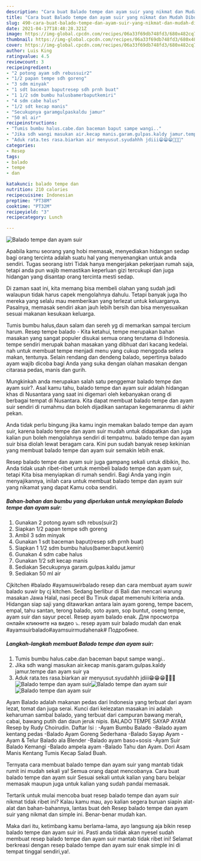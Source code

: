 ```yaml
---
description: "Cara buat Balado tempe dan ayam suir yang nikmat dan Mudah Dibuat"
title: "Cara buat Balado tempe dan ayam suir yang nikmat dan Mudah Dibuat"
slug: 490-cara-buat-balado-tempe-dan-ayam-suir-yang-nikmat-dan-mudah-dibuat
date: 2021-04-17T18:48:28.321Z
image: https://img-global.cpcdn.com/recipes/06a33f69db748fd3/680x482cq70/balado-tempe-dan-ayam-suir-foto-resep-utama.jpg
thumbnail: https://img-global.cpcdn.com/recipes/06a33f69db748fd3/680x482cq70/balado-tempe-dan-ayam-suir-foto-resep-utama.jpg
cover: https://img-global.cpcdn.com/recipes/06a33f69db748fd3/680x482cq70/balado-tempe-dan-ayam-suir-foto-resep-utama.jpg
author: Luis King
ratingvalue: 4.5
reviewcount: 3
recipeingredient:
- "2 potong ayam sdh rebussuir2"
- "1/2 papan tempe sdh goreng"
- "3 sdm minyak"
- "1 sdt baceman baputresep sdh prnh buat"
- "1 1/2 sdm bumbu halusbamerbaputkemiri"
- "4 sdm cabe halus"
- "1/2 sdt kecap manis"
- "Secukupnya garamgulpaskaldu jamur"
- "50 ml air"
recipeinstructions:
- "Tumis bumbu halus.cabe.dan baceman baput sampe wangi.."
- "Jika sdh wangi masukan air.kecap manis.garam.gulpas.kaldy jamur.tempe dan ayam suir ya"
- "Aduk rata.tes rasa.biarkan air menyusut.syudahhh jdiii😁😁😁🤤🤤🤤"
categories:
- Resep
tags:
- balado
- tempe
- dan

katakunci: balado tempe dan 
nutrition: 210 calories
recipecuisine: Indonesian
preptime: "PT38M"
cooktime: "PT32M"
recipeyield: "3"
recipecategory: Lunch

---
```



![Balado tempe dan ayam suir](https://img-global.cpcdn.com/recipes/06a33f69db748fd3/680x482cq70/balado-tempe-dan-ayam-suir-foto-resep-utama.jpg)

Apabila kamu seorang yang hobi memasak, menyediakan hidangan sedap bagi orang tercinta adalah suatu hal yang menyenangkan untuk anda sendiri. Tugas seorang istri Tidak hanya mengerjakan pekerjaan rumah saja, tetapi anda pun wajib memastikan keperluan gizi tercukupi dan juga hidangan yang disantap orang tercinta mesti sedap.

Di zaman  saat ini, kita memang bisa membeli olahan yang sudah jadi walaupun tidak harus capek mengolahnya dahulu. Tetapi banyak juga lho mereka yang selalu mau memberikan yang terlezat untuk keluarganya. Pasalnya, memasak sendiri akan jauh lebih bersih dan bisa menyesuaikan sesuai makanan kesukaan keluarga. 

Tumis bumbu halus,daun salam dan sereh yg di memarkan sampai tercium harum. Resep tempe balado - Kita ketahui, tempe merupakan bahan masakan yang sangat populer disukai semua orang terutama di Indonesia. tempe sendiri merupak bahan masakan yang dibhuat dari kacang kedelai. nah untuk membuat tempe menjadi menu yang cukup menggoda selera makan, tentunya. Selain rendang dan dendeng balado, sepertinya balado ayam wajib dicoba bagi Anda yang suka dengan olahan masakan dengan citarasa pedas, manis dan gurih.

Mungkinkah anda merupakan salah satu penggemar balado tempe dan ayam suir?. Asal kamu tahu, balado tempe dan ayam suir adalah hidangan khas di Nusantara yang saat ini digemari oleh kebanyakan orang di berbagai tempat di Nusantara. Kita dapat membuat balado tempe dan ayam suir sendiri di rumahmu dan boleh dijadikan santapan kegemaranmu di akhir pekan.

Anda tidak perlu bingung jika kamu ingin memakan balado tempe dan ayam suir, karena balado tempe dan ayam suir mudah untuk didapatkan dan juga kalian pun boleh mengolahnya sendiri di tempatmu. balado tempe dan ayam suir bisa diolah lewat beragam cara. Kini pun sudah banyak resep kekinian yang membuat balado tempe dan ayam suir semakin lebih enak.

Resep balado tempe dan ayam suir juga gampang sekali untuk dibikin, lho. Anda tidak usah ribet-ribet untuk membeli balado tempe dan ayam suir, tetapi Kita bisa menyiapkan di rumah sendiri. Bagi Anda yang ingin menyajikannya, inilah cara untuk membuat balado tempe dan ayam suir yang nikamat yang dapat Kamu coba sendiri.

<!--inarticleads1-->

##### Bahan-bahan dan bumbu yang diperlukan untuk menyiapkan Balado tempe dan ayam suir:

1. Gunakan 2 potong ayam sdh rebus(suir2)
1. Siapkan 1/2 papan tempe sdh goreng
1. Ambil 3 sdm minyak
1. Gunakan 1 sdt baceman baput(resep sdh prnh buat)
1. Siapkan 1 1/2 sdm bumbu halus(bamer.baput.kemiri)
1. Gunakan 4 sdm cabe halus
1. Gunakan 1/2 sdt kecap manis
1. Sediakan Secukupnya garam.gulpas.kaldu jamur
1. Sediakan 50 ml air


Cjkitchen #balado #ayamsuwirbalado resep dan cara membuat ayam suwir balado suwir by cj kitchen. Sedang berlibur di Bali dan mencari warung masakan Jawa Halal, nasi pecel Bu Tinuk dapat memenuhi kriteria anda. Hidangan siap saji yang ditawarkan antara lain ayam goreng, tempe bacem, empal, tahu santan, terong balado, soto ayam, sop buntut, oseng tempe, ayam suir dan sayur pecel. Resep ayam balado enak. Для просмотра онлайн кликните на видео ⤵. resep ayam suir balado mudah dan enak #ayamsuirbalado#ayamsuirmudahenak# Подробнее. 

<!--inarticleads2-->

##### Langkah-langkah membuat Balado tempe dan ayam suir:

1. Tumis bumbu halus.cabe.dan baceman baput sampe wangi..
1. Jika sdh wangi masukan air.kecap manis.garam.gulpas.kaldy jamur.tempe dan ayam suir ya
1. Aduk rata.tes rasa.biarkan air menyusut.syudahhh jdiii😁😁😁🤤🤤🤤
<img src="https://img-global.cpcdn.com/steps/201d26012da1ed1b/160x128cq70/balado-tempe-dan-ayam-suir-langkah-memasak-3-foto.jpg" alt="Balado tempe dan ayam suir"><img src="https://img-global.cpcdn.com/steps/ba0c3e410d1b1514/160x128cq70/balado-tempe-dan-ayam-suir-langkah-memasak-3-foto.jpg" alt="Balado tempe dan ayam suir"><img src="https://img-global.cpcdn.com/steps/8cc84ce4ffff28ad/160x128cq70/balado-tempe-dan-ayam-suir-langkah-memasak-3-foto.jpg" alt="Balado tempe dan ayam suir">

Ayam Balado adalah makanan pedas dari Indonesia yang terbuat dari ayam lezat, tomat dan juga serai. Kunci dari kelezatan masakan ini adalah keharuman sambal balado, yang terbuat dari campuran bawang merah, cabai, bawang putih dan daun jeruk nipis. BALADO TEMPE SAYAP AYAM Resep by Rudy Choirudin. Daftar Isi : -Ayam Bumbu Balado -Balado ayam kentang pedas -Balado Ayam Goreng Sederhana -Balado Sayap Ayam -Ayam &amp; Telur Balado ala Blender -Balado ayam baso+sosis -Ayam Suir Balado Kemangi -Balado ampela ayam -Balado Tahu dan Ayam. Dori Asam Manis Kentang Tumis Kecap Salad Buah. 

Ternyata cara membuat balado tempe dan ayam suir yang mantab tidak rumit ini mudah sekali ya! Semua orang dapat mencobanya. Cara buat balado tempe dan ayam suir Sesuai sekali untuk kalian yang baru belajar memasak maupun juga untuk kalian yang sudah pandai memasak.

Tertarik untuk mulai mencoba buat resep balado tempe dan ayam suir nikmat tidak ribet ini? Kalau kamu mau, ayo kalian segera buruan siapin alat-alat dan bahan-bahannya, lantas buat deh Resep balado tempe dan ayam suir yang nikmat dan simple ini. Benar-benar mudah kan. 

Maka dari itu, ketimbang kamu berlama-lama, ayo langsung aja bikin resep balado tempe dan ayam suir ini. Pasti anda tiidak akan nyesel sudah membuat resep balado tempe dan ayam suir mantab tidak ribet ini! Selamat berkreasi dengan resep balado tempe dan ayam suir enak simple ini di tempat tinggal sendiri,ya!.


